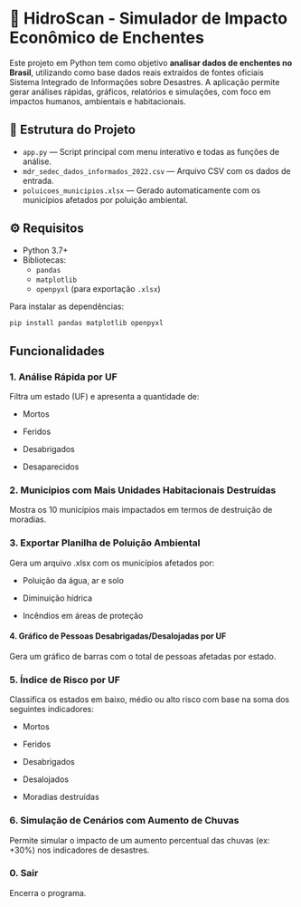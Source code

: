 # 🌊 HidroScan - Simulador de Impacto Econômico de Enchentes

Este projeto em Python tem como objetivo **analisar dados de enchentes no Brasil**, utilizando como base dados reais extraídos de fontes oficiais Sistema Integrado de Informações sobre Desastres. A aplicação permite gerar análises rápidas, gráficos, relatórios e simulações, com foco em impactos humanos, ambientais e habitacionais.

## 📁 Estrutura do Projeto

- `app.py` — Script principal com menu interativo e todas as funções de análise.
- `mdr_sedec_dados_informados_2022.csv` — Arquivo CSV com os dados de entrada.
- `poluicoes_municipios.xlsx` — Gerado automaticamente com os municípios afetados por poluição ambiental.

## ⚙️ Requisitos

- Python 3.7+
- Bibliotecas:
  - `pandas`
  - `matplotlib`
  - `openpyxl` (para exportação `.xlsx`)

Para instalar as dependências:
```bash
pip install pandas matplotlib openpyxl
```

## Funcionalidades

### 1. Análise Rápida por UF
Filtra um estado (UF) e apresenta a quantidade de:

 - Mortos

- Feridos

- Desabrigados

- Desaparecidos

### 2. Municípios com Mais Unidades Habitacionais Destruídas

Mostra os 10 municípios mais impactados em termos de destruição de moradias.

### 3. Exportar Planilha de Poluição Ambiental

Gera um arquivo .xlsx com os municípios afetados por:

- Poluição da água, ar e solo

- Diminuição hídrica

- Incêndios em áreas de proteção

#### 4. Gráfico de Pessoas Desabrigadas/Desalojadas por UF
Gera um gráfico de barras com o total de pessoas afetadas por estado.

### 5. Índice de Risco por UF
Classifica os estados em baixo, médio ou alto risco com base na soma dos seguintes indicadores:

- Mortos

- Feridos

- Desabrigados

- Desalojados

- Moradias destruídas

### 6. Simulação de Cenários com Aumento de Chuvas
Permite simular o impacto de um aumento percentual das chuvas (ex: +30%) nos indicadores de desastres.

### 0. Sair
Encerra o programa.
